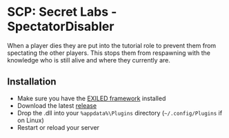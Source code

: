 # SCP:  Secret Labs - SpectatorDisabler
When a player dies they are put into the tutorial role to prevent them from spectating the other players. This stops them from respawning with the knowledge who is still alive and where they currently are.

## Installation
- Make sure you have the [EXILED framework](https://github.com/galaxy119/EXILED) installed
- Download the latest [release](https://github.com/zochris/SCPSL-SpectatorDisabler/releases)
- Drop the .dll into your `%appdata%\Plugins` directory (`~/.config/Plugins` if on Linux)
- Restart or reload your server
